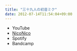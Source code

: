 ```yaml
---
title: "三十九人の初音ミク"
date: 2012-07-14T11:54:04+09:00
---
```


- YouTube
- [NicoNico](https://nico.ms/sm18344156)
- Spotify
- Bandcamp

